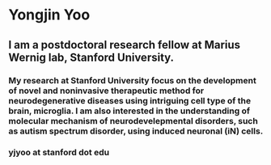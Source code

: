 # Yongjin Yoo
## I am a postdoctoral research fellow at Marius Wernig lab, Stanford University.
### My research at Stanford University focus on the development of novel and noninvasive therapeutic method for neurodegenerative diseases using intriguing cell type of the brain, microglia. I am also interested in the understanding of molecular mechanism of neurodevelepmental disorders, such as autism spectrum disorder, using induced neuronal (iN) cells.
### yjyoo at stanford dot edu